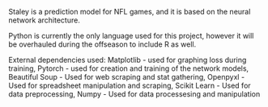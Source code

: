 Staley is a prediction model for NFL games, and it is based on the neural network architecture.

Python is currently the only language used for this project, however it will be overhauled during the offseason to include R as well.

External dependencies used:
Matplotlib - used for graphing loss during training,
Pytorch - used for creation and training of the network models,
Beautiful Soup - Used for web scraping and stat gathering,
Openpyxl - Used for spreadsheet manipulation and scraping,
Scikit Learn - Used for data preprocessing,
Numpy - Used for data processesing and manipulation
